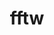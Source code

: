 ---
title: "fftw"
layout: cache
categories: [package, develop-2023-11-19]
meta: {"versions": ["3.3.10"], "compilers": ["cce@=15.0.1", "gcc@=10.3.0", "gcc@=11.4.0", "gcc@=7.3.1", "gcc@=9.4.0", "oneapi@=2023.2.0"], "oss": ["amzn2", "rhel8", "sle_hpc15", "ubuntu20.04"], "platforms": ["linux"], "targets": ["aarch64", "neoverse_n1", "neoverse_v1", "ppc64le", "x86_64_v3", "x86_64_v4", "zen4"], "stacks": ["aws-isc", "aws-isc-aarch64", "e4s", "e4s-cray-rhel", "e4s-cray-sles", "e4s-neoverse_v1", "e4s-oneapi", "e4s-power", "root"], "num_specs": 22, "num_specs_by_stack": {"aws-isc-aarch64": 6, "root": 22, "aws-isc": 3, "e4s-cray-rhel": 1, "e4s-cray-sles": 1, "e4s-neoverse_v1": 3, "e4s-power": 3, "e4s": 3, "e4s-oneapi": 2}}
spec_details: [{"hash": "6kmj6vzbqorgd6n6cvtzmhfygjnwdhgl", "compiler": "gcc@=7.3.1", "versions": ["3.3.10"], "os": "amzn2", "platform": "linux", "target": "aarch64", "variants": ["build_system=autotools", "+mpi", "~openmp", "~pfft_patches", "precision=double,float"], "stacks": ["aws-isc-aarch64", "root"], "size": "-", "tarball": "https://binaries.spack.io/releases/develop-2023-11-19/build_cache/linux-amzn2-aarch64/gcc-7.3.1/fftw-3.3.10/linux-amzn2-aarch64-gcc-7.3.1-fftw-3.3.10-6kmj6vzbqorgd6n6cvtzmhfygjnwdhgl.spack"}, {"hash": "tjsgmy44xbxwaifoqzl4jw3bva4j6h3l", "compiler": "gcc@=7.3.1", "versions": ["3.3.10"], "os": "amzn2", "platform": "linux", "target": "aarch64", "variants": ["build_system=autotools", "+mpi", "+openmp", "~pfft_patches", "precision=double,float"], "stacks": ["aws-isc-aarch64", "root"], "size": "-", "tarball": "https://binaries.spack.io/releases/develop-2023-11-19/build_cache/linux-amzn2-aarch64/gcc-7.3.1/fftw-3.3.10/linux-amzn2-aarch64-gcc-7.3.1-fftw-3.3.10-tjsgmy44xbxwaifoqzl4jw3bva4j6h3l.spack"}, {"hash": "h5d3nnbazc3ywi4dsbjzhe3o6ijucbfa", "compiler": "gcc@=7.3.1", "versions": ["3.3.10"], "os": "amzn2", "platform": "linux", "target": "aarch64", "variants": ["build_system=autotools", "+mpi", "~openmp", "~pfft_patches", "precision=double,float"], "stacks": ["aws-isc-aarch64", "root"], "size": "-", "tarball": "https://binaries.spack.io/releases/develop-2023-11-19/build_cache/linux-amzn2-aarch64/gcc-7.3.1/fftw-3.3.10/linux-amzn2-aarch64-gcc-7.3.1-fftw-3.3.10-h5d3nnbazc3ywi4dsbjzhe3o6ijucbfa.spack"}, {"hash": "7yu7uffv5t2tztq36wa6gvx6vognormt", "compiler": "gcc@=7.3.1", "versions": ["3.3.10"], "os": "amzn2", "platform": "linux", "target": "neoverse_n1", "variants": ["build_system=autotools", "+mpi", "~openmp", "~pfft_patches", "precision=double,float"], "stacks": ["aws-isc-aarch64", "root"], "size": "-", "tarball": "https://binaries.spack.io/releases/develop-2023-11-19/build_cache/linux-amzn2-neoverse_n1/gcc-7.3.1/fftw-3.3.10/linux-amzn2-neoverse_n1-gcc-7.3.1-fftw-3.3.10-7yu7uffv5t2tztq36wa6gvx6vognormt.spack"}, {"hash": "2cswdbemowohactew5ajn745f2fvlyuc", "compiler": "gcc@=7.3.1", "versions": ["3.3.10"], "os": "amzn2", "platform": "linux", "target": "neoverse_n1", "variants": ["build_system=autotools", "+mpi", "+openmp", "~pfft_patches", "precision=double,float"], "stacks": ["aws-isc-aarch64", "root"], "size": "-", "tarball": "https://binaries.spack.io/releases/develop-2023-11-19/build_cache/linux-amzn2-neoverse_n1/gcc-7.3.1/fftw-3.3.10/linux-amzn2-neoverse_n1-gcc-7.3.1-fftw-3.3.10-2cswdbemowohactew5ajn745f2fvlyuc.spack"}, {"hash": "mdld6vxk5ugqfqkyshvcacu3ztvnrzof", "compiler": "gcc@=7.3.1", "versions": ["3.3.10"], "os": "amzn2", "platform": "linux", "target": "neoverse_n1", "variants": ["build_system=autotools", "+mpi", "~openmp", "~pfft_patches", "precision=double,float"], "stacks": ["aws-isc-aarch64", "root"], "size": "-", "tarball": "https://binaries.spack.io/releases/develop-2023-11-19/build_cache/linux-amzn2-neoverse_n1/gcc-7.3.1/fftw-3.3.10/linux-amzn2-neoverse_n1-gcc-7.3.1-fftw-3.3.10-mdld6vxk5ugqfqkyshvcacu3ztvnrzof.spack"}, {"hash": "wihtven5ikvcapfcq3jitfiy7rr5smgl", "compiler": "gcc@=7.3.1", "versions": ["3.3.10"], "os": "amzn2", "platform": "linux", "target": "x86_64_v3", "variants": ["build_system=autotools", "+mpi", "~openmp", "~pfft_patches", "precision=double,float"], "stacks": ["root", "aws-isc"], "size": "-", "tarball": "https://binaries.spack.io/releases/develop-2023-11-19/build_cache/linux-amzn2-x86_64_v3/gcc-7.3.1/fftw-3.3.10/linux-amzn2-x86_64_v3-gcc-7.3.1-fftw-3.3.10-wihtven5ikvcapfcq3jitfiy7rr5smgl.spack"}, {"hash": "crhsu7katzqb6dpjcrx4eyjb5u5fpf7a", "compiler": "gcc@=7.3.1", "versions": ["3.3.10"], "os": "amzn2", "platform": "linux", "target": "x86_64_v3", "variants": ["build_system=autotools", "+mpi", "~openmp", "~pfft_patches", "precision=double,float"], "stacks": ["root", "aws-isc"], "size": "-", "tarball": "https://binaries.spack.io/releases/develop-2023-11-19/build_cache/linux-amzn2-x86_64_v3/gcc-7.3.1/fftw-3.3.10/linux-amzn2-x86_64_v3-gcc-7.3.1-fftw-3.3.10-crhsu7katzqb6dpjcrx4eyjb5u5fpf7a.spack"}, {"hash": "k4fdjc3me34upusphe7iygard5cqyhhg", "compiler": "gcc@=7.3.1", "versions": ["3.3.10"], "os": "amzn2", "platform": "linux", "target": "x86_64_v3", "variants": ["build_system=autotools", "+mpi", "+openmp", "~pfft_patches", "precision=double,float"], "stacks": ["root", "aws-isc"], "size": "-", "tarball": "https://binaries.spack.io/releases/develop-2023-11-19/build_cache/linux-amzn2-x86_64_v3/gcc-7.3.1/fftw-3.3.10/linux-amzn2-x86_64_v3-gcc-7.3.1-fftw-3.3.10-k4fdjc3me34upusphe7iygard5cqyhhg.spack"}, {"hash": "zp7buj3ya6f66jyy3t6whx2bdgbcm3iz", "compiler": "cce@=15.0.1", "versions": ["3.3.10"], "os": "rhel8", "platform": "linux", "target": "zen4", "variants": ["build_system=autotools", "+mpi", "~openmp", "~pfft_patches", "precision=double,float"], "stacks": ["e4s-cray-rhel", "root"], "size": "-", "tarball": "https://binaries.spack.io/releases/develop-2023-11-19/build_cache/linux-rhel8-zen4/cce-15.0.1/fftw-3.3.10/linux-rhel8-zen4-cce-15.0.1-fftw-3.3.10-zp7buj3ya6f66jyy3t6whx2bdgbcm3iz.spack"}, {"hash": "7ou6gwbcowooxntfgmbtrku2ukr27icx", "compiler": "gcc@=10.3.0", "versions": ["3.3.10"], "os": "sle_hpc15", "platform": "linux", "target": "x86_64_v4", "variants": ["build_system=autotools", "+mpi", "~openmp", "~pfft_patches", "precision=double,float"], "stacks": ["root", "e4s-cray-sles"], "size": "-", "tarball": "https://binaries.spack.io/releases/develop-2023-11-19/build_cache/linux-sle_hpc15-x86_64_v4/gcc-10.3.0/fftw-3.3.10/linux-sle_hpc15-x86_64_v4-gcc-10.3.0-fftw-3.3.10-7ou6gwbcowooxntfgmbtrku2ukr27icx.spack"}, {"hash": "7iwiizlpmjtogkc2dz5emyepqil6hpz4", "compiler": "gcc@=11.4.0", "versions": ["3.3.10"], "os": "ubuntu20.04", "platform": "linux", "target": "neoverse_v1", "variants": ["build_system=autotools", "+mpi", "~openmp", "~pfft_patches", "precision=double,float"], "stacks": ["root", "e4s-neoverse_v1"], "size": "-", "tarball": "https://binaries.spack.io/releases/develop-2023-11-19/build_cache/linux-ubuntu20.04-neoverse_v1/gcc-11.4.0/fftw-3.3.10/linux-ubuntu20.04-neoverse_v1-gcc-11.4.0-fftw-3.3.10-7iwiizlpmjtogkc2dz5emyepqil6hpz4.spack"}, {"hash": "z3nntevnni4ncapnq2cbsp6bfne33q53", "compiler": "gcc@=11.4.0", "versions": ["3.3.10"], "os": "ubuntu20.04", "platform": "linux", "target": "neoverse_v1", "variants": ["build_system=autotools", "+mpi", "+openmp", "~pfft_patches", "precision=double,float"], "stacks": ["root", "e4s-neoverse_v1"], "size": "-", "tarball": "https://binaries.spack.io/releases/develop-2023-11-19/build_cache/linux-ubuntu20.04-neoverse_v1/gcc-11.4.0/fftw-3.3.10/linux-ubuntu20.04-neoverse_v1-gcc-11.4.0-fftw-3.3.10-z3nntevnni4ncapnq2cbsp6bfne33q53.spack"}, {"hash": "4c76lrmws7qk6viz3txphkkbmyhmmzqh", "compiler": "gcc@=11.4.0", "versions": ["3.3.10"], "os": "ubuntu20.04", "platform": "linux", "target": "neoverse_v1", "variants": ["build_system=autotools", "+mpi", "+openmp", "~pfft_patches", "precision=double,float"], "stacks": ["root", "e4s-neoverse_v1"], "size": "-", "tarball": "https://binaries.spack.io/releases/develop-2023-11-19/build_cache/linux-ubuntu20.04-neoverse_v1/gcc-11.4.0/fftw-3.3.10/linux-ubuntu20.04-neoverse_v1-gcc-11.4.0-fftw-3.3.10-4c76lrmws7qk6viz3txphkkbmyhmmzqh.spack"}, {"hash": "lfwnq3ytzzk6u6nxwayl27upbqifvi6v", "compiler": "gcc@=9.4.0", "versions": ["3.3.10"], "os": "ubuntu20.04", "platform": "linux", "target": "ppc64le", "variants": ["build_system=autotools", "+mpi", "+openmp", "~pfft_patches", "precision=double,float"], "stacks": ["root", "e4s-power"], "size": "-", "tarball": "https://binaries.spack.io/releases/develop-2023-11-19/build_cache/linux-ubuntu20.04-ppc64le/gcc-9.4.0/fftw-3.3.10/linux-ubuntu20.04-ppc64le-gcc-9.4.0-fftw-3.3.10-lfwnq3ytzzk6u6nxwayl27upbqifvi6v.spack"}, {"hash": "katvlmzjvhvlh23ybu5tu5ctq74yadjp", "compiler": "gcc@=9.4.0", "versions": ["3.3.10"], "os": "ubuntu20.04", "platform": "linux", "target": "ppc64le", "variants": ["build_system=autotools", "+mpi", "+openmp", "~pfft_patches", "precision=double,float"], "stacks": ["root", "e4s-power"], "size": "-", "tarball": "https://binaries.spack.io/releases/develop-2023-11-19/build_cache/linux-ubuntu20.04-ppc64le/gcc-9.4.0/fftw-3.3.10/linux-ubuntu20.04-ppc64le-gcc-9.4.0-fftw-3.3.10-katvlmzjvhvlh23ybu5tu5ctq74yadjp.spack"}, {"hash": "4tsu6fxj5objvrk2z7bykk5xzgppakd6", "compiler": "gcc@=9.4.0", "versions": ["3.3.10"], "os": "ubuntu20.04", "platform": "linux", "target": "ppc64le", "variants": ["build_system=autotools", "+mpi", "~openmp", "~pfft_patches", "precision=double,float"], "stacks": ["root", "e4s-power"], "size": "-", "tarball": "https://binaries.spack.io/releases/develop-2023-11-19/build_cache/linux-ubuntu20.04-ppc64le/gcc-9.4.0/fftw-3.3.10/linux-ubuntu20.04-ppc64le-gcc-9.4.0-fftw-3.3.10-4tsu6fxj5objvrk2z7bykk5xzgppakd6.spack"}, {"hash": "rznxxm5c64ntxokgx4x54uppo5crbqif", "compiler": "gcc@=11.4.0", "versions": ["3.3.10"], "os": "ubuntu20.04", "platform": "linux", "target": "x86_64_v3", "variants": ["build_system=autotools", "+mpi", "+openmp", "~pfft_patches", "precision=double,float"], "stacks": ["root", "e4s"], "size": "-", "tarball": "https://binaries.spack.io/releases/develop-2023-11-19/build_cache/linux-ubuntu20.04-x86_64_v3/gcc-11.4.0/fftw-3.3.10/linux-ubuntu20.04-x86_64_v3-gcc-11.4.0-fftw-3.3.10-rznxxm5c64ntxokgx4x54uppo5crbqif.spack"}, {"hash": "nw42al6f4y6cjn45lrjjl6jceb422uzx", "compiler": "gcc@=11.4.0", "versions": ["3.3.10"], "os": "ubuntu20.04", "platform": "linux", "target": "x86_64_v3", "variants": ["build_system=autotools", "+mpi", "~openmp", "~pfft_patches", "precision=double,float"], "stacks": ["root", "e4s"], "size": "-", "tarball": "https://binaries.spack.io/releases/develop-2023-11-19/build_cache/linux-ubuntu20.04-x86_64_v3/gcc-11.4.0/fftw-3.3.10/linux-ubuntu20.04-x86_64_v3-gcc-11.4.0-fftw-3.3.10-nw42al6f4y6cjn45lrjjl6jceb422uzx.spack"}, {"hash": "7zkp6bcwakzytgxrpayyju6gfxqvce6h", "compiler": "gcc@=11.4.0", "versions": ["3.3.10"], "os": "ubuntu20.04", "platform": "linux", "target": "x86_64_v3", "variants": ["build_system=autotools", "+mpi", "+openmp", "~pfft_patches", "precision=double,float"], "stacks": ["root", "e4s"], "size": "-", "tarball": "https://binaries.spack.io/releases/develop-2023-11-19/build_cache/linux-ubuntu20.04-x86_64_v3/gcc-11.4.0/fftw-3.3.10/linux-ubuntu20.04-x86_64_v3-gcc-11.4.0-fftw-3.3.10-7zkp6bcwakzytgxrpayyju6gfxqvce6h.spack"}, {"hash": "77xfnk53dib7ibnkvf7vrjh67p6ebdks", "compiler": "oneapi@=2023.2.0", "versions": ["3.3.10"], "os": "ubuntu20.04", "platform": "linux", "target": "x86_64_v3", "variants": ["build_system=autotools", "+mpi", "~openmp", "~pfft_patches", "precision=double,float"], "stacks": ["root", "e4s-oneapi"], "size": "-", "tarball": "https://binaries.spack.io/releases/develop-2023-11-19/build_cache/linux-ubuntu20.04-x86_64_v3/oneapi-2023.2.0/fftw-3.3.10/linux-ubuntu20.04-x86_64_v3-oneapi-2023.2.0-fftw-3.3.10-77xfnk53dib7ibnkvf7vrjh67p6ebdks.spack"}, {"hash": "j42oiiuwouk5ztjzsyw5w4eapcp3rp2t", "compiler": "oneapi@=2023.2.0", "versions": ["3.3.10"], "os": "ubuntu20.04", "platform": "linux", "target": "x86_64_v3", "variants": ["build_system=autotools", "+mpi", "+openmp", "~pfft_patches", "precision=double,float"], "stacks": ["root", "e4s-oneapi"], "size": "-", "tarball": "https://binaries.spack.io/releases/develop-2023-11-19/build_cache/linux-ubuntu20.04-x86_64_v3/oneapi-2023.2.0/fftw-3.3.10/linux-ubuntu20.04-x86_64_v3-oneapi-2023.2.0-fftw-3.3.10-j42oiiuwouk5ztjzsyw5w4eapcp3rp2t.spack"}]
---
